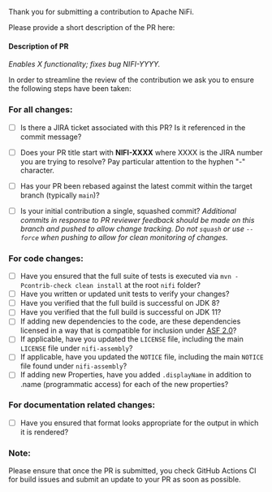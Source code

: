 <!--
  Licensed to the Apache Software Foundation (ASF) under one or more
  contributor license agreements.  See the NOTICE file distributed with
  this work for additional information regarding copyright ownership.
  The ASF licenses this file to You under the Apache License, Version 2.0
  (the "License"); you may not use this file except in compliance with
  the License.  You may obtain a copy of the License at
      http://www.apache.org/licenses/LICENSE-2.0
  Unless required by applicable law or agreed to in writing, software
  distributed under the License is distributed on an "AS IS" BASIS,
  WITHOUT WARRANTIES OR CONDITIONS OF ANY KIND, either express or implied.
  See the License for the specific language governing permissions and
  limitations under the License.
-->
Thank you for submitting a contribution to Apache NiFi.

Please provide a short description of the PR here:

#### Description of PR

_Enables X functionality; fixes bug NIFI-YYYY._

In order to streamline the review of the contribution we ask you
to ensure the following steps have been taken:

### For all changes:
- [ ] Is there a JIRA ticket associated with this PR? Is it referenced 
     in the commit message?

- [ ] Does your PR title start with **NIFI-XXXX** where XXXX is the JIRA number you are trying to resolve? Pay particular attention to the hyphen "-" character.

- [ ] Has your PR been rebased against the latest commit within the target branch (typically `main`)?

- [ ] Is your initial contribution a single, squashed commit? _Additional commits in response to PR reviewer feedback should be made on this branch and pushed to allow change tracking. Do not `squash` or use `--force` when pushing to allow for clean monitoring of changes._

### For code changes:
- [ ] Have you ensured that the full suite of tests is executed via `mvn -Pcontrib-check clean install` at the root `nifi` folder?
- [ ] Have you written or updated unit tests to verify your changes?
- [ ] Have you verified that the full build is successful on JDK 8?
- [ ] Have you verified that the full build is successful on JDK 11?
- [ ] If adding new dependencies to the code, are these dependencies licensed in a way that is compatible for inclusion under [ASF 2.0](http://www.apache.org/legal/resolved.html#category-a)? 
- [ ] If applicable, have you updated the `LICENSE` file, including the main `LICENSE` file under `nifi-assembly`?
- [ ] If applicable, have you updated the `NOTICE` file, including the main `NOTICE` file found under `nifi-assembly`?
- [ ] If adding new Properties, have you added `.displayName` in addition to .name (programmatic access) for each of the new properties?

### For documentation related changes:
- [ ] Have you ensured that format looks appropriate for the output in which it is rendered?

### Note:
Please ensure that once the PR is submitted, you check GitHub Actions CI for build issues and submit an update to your PR as soon as possible.
